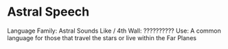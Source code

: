# Astral Speech

Language Family: Astral
Sounds Like / 4th Wall: ??????????
Use: A common language for those that travel the stars or live within the Far Planes